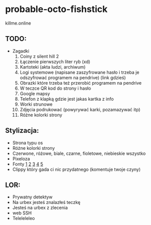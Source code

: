 # probable-octo-fishstick

killme.online

## TODO:
- Zagadki
  1. Coiny z silent hill 2
  2. Łączenie pierwszych liter ryb (xd)
  3. Kartoteki (akta ludzi, archiwum)
  4. Logi systemowe (napisane zaszyfrowane hasło i trzeba je odszyfrować programem na pendrive) (link gdzieś)
  5. Obrazki które trzeba też przerobić programem na pendrive
  6. W teczce QR kod do strony i hasło
  7. Google mapsy
  8. Telefon z klapką gdzie jest jakas kartka z info
  9. Worki strunowe
  10. Zdjęcia podrukować (powyrywać karki, pozamazywać itp)
  11. Różne kolorki strony

## Stylizacja:
  - Strona typu os
  - Różne kolorki strony
  - Czerwone, różowe, biale, czarne, fioletowe, niebieskie wszystko
  - Pixeloza
  - Fonty [1](https://www.dafont.com/alagard.font) [2](https://www.dafont.com/edit-undo-dot.font) [3](https://www.dafont.com/dot-digital-7.font) [4](https://www.dafont.com/smalle.font?text=epson) [5](https://www.dafont.com/pixeled-english.font?text=epson)
  - Clippy który gada ci nic przydatnego (komentuje twoje czyny)

 ## LOR:
   - Prywatny detektyw 
   - Na urbex jesteś znalazłeś teczkę
   - Jesteś na urbex z zlecenia
   - web SSH
   - Teleleleleo
